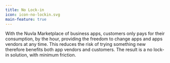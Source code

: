 ```yaml
---
title: No Lock-in
icon: icon-no-lockin.svg
main-feature: true
---
```


With the Nuvla Marketplace of business apps, customers only pays for their consumption, by the hour, providing the freedom to change apps and apps vendors at any time. This reduces the risk of trying something new therefore benefits both app vendors and customers. The result is a no lock-in solution, with minimum friction.
